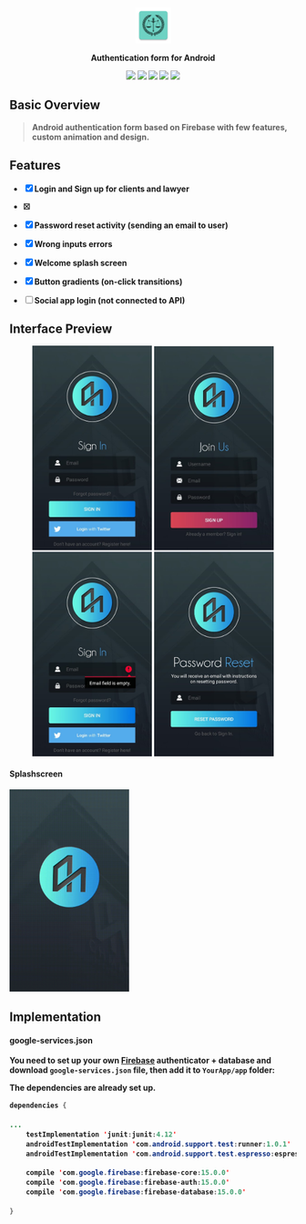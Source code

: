 <p align="center"><img width=12.5% src="/preview/icon.png"></p>
<p align="center" text> <b>Authentication form for Android </p>

<p align="center">
<img src="https://img.shields.io/pypi/status/Django.svg"/>
<a href="https://codeclimate.com/github/ChmaraX/logregform-android/maintainability"><img src="https://api.codeclimate.com/v1/badges/c3bd5593b9920bf9022a/maintainability"/></a>
<a href="https://github.com/ChmaraX/logregform-android/issues"><img src="https://img.shields.io/github/issues/ChmaraX/logregform-android.svg"/></a>
<img src="https://img.shields.io/badge/contributions-welcome-orange.svg"/>
<a href="https://github.com/ChmaraX/logregform-android/blob/master/LICENSE"><img src="https://img.shields.io/badge/license-MIT-blue.svg"></a>
</p>


## Basic Overview

> Android authentication form based on Firebase with few features, custom animation and design. 

## Features

- [x] Login and Sign up for clients and lawyer
- [x] 
- [x] Password reset activity (sending an email to user)
- [x] Wrong inputs errors
- [x] Welcome splash screen
- [x] Button gradients (on-click transitions)
- [ ] Social app login (not connected to API)



## Interface Preview 

<p align="center">
  <img src="https://raw.githubusercontent.com/ChmaraX/logregform-android/master/Preview/3.jpeg" width="210"/>
  <img src="https://raw.githubusercontent.com/ChmaraX/logregform-android/master/Preview/4.jpeg" width="210"/>
  <img src="https://raw.githubusercontent.com/ChmaraX/logregform-android/master/Preview/1.jpeg" width="210"/>
  <img src="https://raw.githubusercontent.com/ChmaraX/logregform-android/master/Preview/2.jpeg" width="210"/>
</p>

#### Splashscreen
 <img src="https://raw.githubusercontent.com/ChmaraX/logregform-android/master/Preview/splash.gif" width="210"/>

## Implementation

#### google-services.json
You need to set up your own [Firebase](https://firebase.google.com/) authenticator + database and download `google-services.json` file, then add it to `YourApp/app` folder:

The dependencies are already set up.

``` Java
dependencies {

...
    testImplementation 'junit:junit:4.12'
    androidTestImplementation 'com.android.support.test:runner:1.0.1'
    androidTestImplementation 'com.android.support.test.espresso:espresso-core:3.0.1'

    compile 'com.google.firebase:firebase-core:15.0.0'
    compile 'com.google.firebase:firebase-auth:15.0.0'
    compile 'com.google.firebase:firebase-database:15.0.0'

}
```
